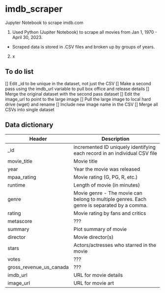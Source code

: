 # imdb_scraper
Jupyter Notebook to scrape imdb.com

1. Used Python (Jupiter Notebook) to scrape all movies from Jan 1, 1970 - April 30, 2023.
 - Scraped data is stored in .CSV files and broken up by groups of years.
   
2. x

## To do list
[] Edit _id to be unique in the dataset, not just the CSV
[] Make a second pass using the imdb_url variable to pull box office and release details
[] Merge the original dataset with the second pass dataset
[] Edit the image_url to point to the large image
[] Pull the large image to local hard drive (wget) and rename
[] Include new image name in the CSV
[] Merge all CSVs into single dataset



## Data dictionary

| Header | Description |
| --- | ----------- |
| _id | incremented ID uniquely identifying each record in an individual CSV file |
| movie_title | Movie title |
| year | Year the movie was released |
| mpaa_rating | Movie rating (G, PG, R, etc.) |
| runtime | Length of movie (in minutes) |
| genre | Movie genre - The movie can belong to multiple genres. Each genre is separated by a comma. |
| rating | Movie rating by fans and critics |
| metascore | ??? |
| summary | Plot summary of movie |
| director | Movie director(s)  |
| stars | Actors/actresses who starred in the movie |
| votes | ??? |
| gross_revenue_us_canada | ??? |
| imdb_url | URL for movie details |
| image_url | URL for movie art |

